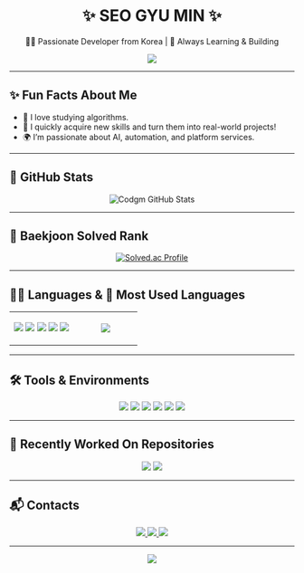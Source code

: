 <h1 align="center">✨ SEO GYU MIN ✨</h1>
<p align="center">🙋‍♂️ Passionate Developer from Korea | 🎯 Always Learning & Building</p>

<p align="center">
  <img src="https://readme-typing-svg.herokuapp.com?font=Fira+Code&size=24&pause=1000&color=1AB5FF&center=true&vCenter=true&width=435&lines=Hello!+I'm+Codgm+%F0%9F%91%8B;AI+%26+Software+Engineer;Loves+Problem+Solving+%26+Development" />
</p>

---

## ✨ Fun Facts About Me

- 🧠 I love studying algorithms.
- 🚀 I quickly acquire new skills and turn them into real-world projects!
- 🌍 I’m passionate about AI, automation, and platform services.

---

## 🚀 GitHub Stats
<p align="center">
  <img src="https://github-readme-stats.vercel.app/api?username=Codgm&show_icons=true&theme=tokyonight" alt="Codgm GitHub Stats" />
</p>

---

## 🧠 Baekjoon Solved Rank
<p align="center">
  <a href="https://solved.ac/sgm0922">
    <img src="http://mazassumnida.wtf/api/generate_badge?boj=sgm0922" alt="Solved.ac Profile" />
  </a>
</p>

---

## 🧑‍💻 Languages & 💬 Most Used Languages

<table align="center">
  <tr>
    <td align="center" width="50%">
      <p>
        <img src="https://img.shields.io/badge/C++-00599C?style=for-the-badge&logo=c%2b%2b&logoColor=white"/>
        <img src="https://img.shields.io/badge/Python-3776AB?style=for-the-badge&logo=python&logoColor=white"/>
        <img src="https://img.shields.io/badge/Kotlin-7F52FF?style=for-the-badge&logo=kotlin&logoColor=white"/>
        <img src="https://img.shields.io/badge/Java-007396?style=for-the-badge&logo=java&logoColor=white"/>
        <img src="https://img.shields.io/badge/JavaScript-F7DF1E?style=for-the-badge&logo=javascript&logoColor=black"/>
      </p>
    </td>
    <td align="center" width="50%">
      <img src="https://github-readme-stats.vercel.app/api/top-langs/?username=Codgm&layout=compact&theme=tokyonight&langs_count=6&hide=HTML,CSS&custom_title=My+Favorite+Languages" />
    </td>
  </tr>
</table>

---

## 🛠️ Tools & Environments
<p align="center">
  <img src="https://img.shields.io/badge/Git-F05032.svg?&style=for-the-badge&logo=Git&logoColor=white"/>
  <img src="https://img.shields.io/badge/VSCode-007ACC.svg?&style=for-the-badge&logo=Visual%20Studio%20Code&logoColor=white"/>
  <img src="https://img.shields.io/badge/Android%20Studio-3DDC84.svg?&style=for-the-badge&logo=Android%20Studio&logoColor=white"/>
  <img src="https://img.shields.io/badge/Eclipse-2C2255?style=for-the-badge&logo=Eclipse&logoColor=white"/>
  <img src="https://img.shields.io/badge/Ubuntu-E95420?style=for-the-badge&logo=Ubuntu&logoColor=white"/>
  <img src="https://img.shields.io/badge/VMware-607078?style=for-the-badge&logo=VMware&logoColor=white"/>
</p>

---

## 📌 Recently Worked On Repositories

<p align="center">
  <img src="https://github-readme-stats.vercel.app/api/pin/?username=Codgm&repo=SE_Term_Project_Team8&theme=tokyonight" />
  <img src="https://github-readme-stats.vercel.app/api/pin/?username=Codgm&repo=OS_pintos_project1&theme=tokyonight" />
</p>

---

## 📬 Contacts
<p align="center">
  <a href="https://Codgm.tistory.com/">
    <img src="https://img.shields.io/badge/Tech%20Blog-black?style=for-the-badge&logo=github&logoColor=white"/>
  </a>
  <a href="mailto:sgm438@gmail.com">
    <img src="https://img.shields.io/badge/Gmail-d14836?style=for-the-badge&logo=Gmail&logoColor=white"/>
  </a>
  <a href="mailto:sgm0209@naver.com">
    <img src="https://img.shields.io/badge/Naver-03C75A?style=for-the-badge&logo=Naver&logoColor=white"/>
  </a>
</p>

---

<p align="center">
  <img src="https://capsule-render.vercel.app/api?type=waving&color=0:1E90FF,100:8A2BE2&height=100&section=footer"/>
</p>
